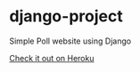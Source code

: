 # django-project

Simple Poll website using Django

[Check it out on Heroku](https://petespolls.herokuapp.com/)
